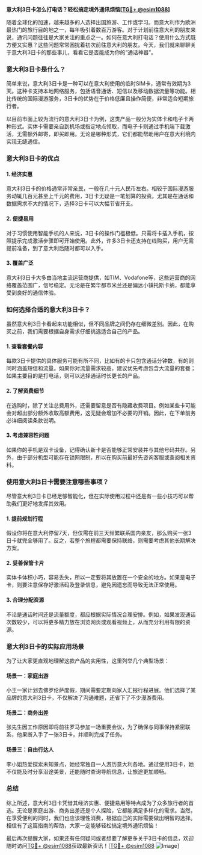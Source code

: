 **意大利3日卡怎么打电话？轻松搞定境外通讯烦恼[[TG💪+ @esim1088](https://t.me/s/esim1088)]**

随着全球化的加速，越来越多的人选择出国旅游、工作或学习。而意大利作为欧洲最热门的旅行目的地之一，每年吸引着数百万游客。对于计划前往意大利的朋友来说，通讯问题往往是大家关注的重点之一。如何在意大利打电话？使用什么方式既方便又实惠？这些问题常常困扰着初次前往意大利的朋友。今天，我们就来聊聊关于意大利3日卡的那些事儿，看看它是否能成为你的“通话神器”。

### 意大利3日卡是什么？

简单来说，意大利3日卡是一种可以在意大利使用的临时SIM卡，通常有效期为3天。这种卡支持本地网络服务，包括语音通话、短信以及移动数据流量等功能。相比传统的国际漫游服务，3日卡的优势在于价格低廉且操作简便，非常适合短期旅行者。

以目前市面上较为流行的意大利3日卡为例，这类产品一般分为实体卡和电子卡两种形式。实体卡需要亲自到机场或指定地点领取，而电子卡则通过手机端下载激活，无需额外邮寄，即买即用。无论是哪种形式，它们都能帮助用户在意大利境内实现无缝通信。

### 意大利3日卡的优点

#### 1. **经济实惠**
   意大利3日卡的价格通常非常亲民，一般在几十元人民币左右。相较于国际漫游服务动辄几百元甚至上千元的费用，3日卡无疑是一笔划算的投资。尤其是在通话和数据需求不大的情况下，选择3日卡可以大幅节省开支。

#### 2. **便捷易用**
   对于习惯使用智能手机的人来说，3日卡的操作门槛极低。只需将卡插入手机，按照提示完成激活步骤即可开始使用。此外，许多3日卡还支持在线购买，用户无需提前准备，到了意大利后随时都可以入手。

#### 3. **覆盖广泛**
   意大利3日卡大多由当地主流运营商提供，如TIM、Vodafone等，这些运营商的网络覆盖范围广，信号稳定。无论是在繁华都市米兰还是偏远小镇托斯卡纳，都能享受到良好的通信体验。

### 如何选择合适的意大利3日卡？

虽然意大利3日卡看起来功能相似，但不同品牌之间仍存在细微差别。因此，在购买之前，我们需要根据自身需求仔细挑选适合自己的产品。

#### 1. **查看套餐内容**
   每款3日卡提供的具体服务可能有所不同，比如有的卡只包含通话分钟数，有的则同时涵盖短信和流量。如果你对流量需求较高，建议优先考虑包含大流量的套餐；如果主要目的是打电话，则可以选择通话时长更长的产品。

#### 2. **了解资费细节**
   在选购时，除了关注总费用外，还需要留意是否有隐藏收费项目。例如某些卡可能会对超出部分额外收取高额费用，这无疑会增加不必要的开销。因此，在下单前务必详细阅读条款说明。

#### 3. **考虑兼容性问题**
   如果你的手机是双卡设备，记得确认新卡是否能够正常安装并与其他号码共存。另外，由于部分机型可能存在锁网限制，所以在购买前最好先咨询客服或查阅相关资料。

### 使用意大利3日卡需要注意哪些事项？

尽管意大利3日卡已经足够智能化，但在实际使用过程中还是有一些小技巧可以帮助我们更好地发挥其效用。

#### 1. **提前规划行程**
   假设你将在意大利停留7天，但仅需在前三天频繁联系国内亲友，那么购买一张3日卡就完全够用了。反之，若整个旅程都需要保持联络，则需要考虑其他长期解决方案。

#### 2. **妥善保管卡片**
   实体卡体积小巧，容易丢失，所以一定要将其放置在一个安全的地方。如果是电子卡，则要注意保存好激活码及登录信息，避免因遗忘而导致无法正常使用。

#### 3. **合理分配资源**
   不论是通话时间还是流量额度，都应根据实际情况合理安排。例如，如果发现通话次数较少，可以将更多精力放在浏览网页或观看视频上，从而充分利用有限的资源。

### 意大利3日卡的实际应用场景

为了让大家更直观地理解这款产品的实用性，这里列举几个典型场景：

#### 场景一：家庭出游
   小王一家计划去佛罗伦萨度假，期间需要定期向家人汇报行程进展。他们选择了某品牌的意大利3日卡，不仅解决了沟通难题，还省下了不少漫游费用。

#### 场景二：商务出差
   张先生因工作原因即将前往罗马参加一场重要会议，为了确保与同事保持紧密联系，他果断入手了一张3日卡，并顺利完成了任务。

#### 场景三：自由行达人
   李小姐热爱探索未知景点，她经常独自一人游历意大利各地。通过使用3日卡，她不仅能及时分享沿途美景，还能随时查询导航信息，让旅途更加顺畅。

### 总结

综上所述，意大利3日卡凭借其经济实惠、便捷易用等特点成为了众多旅行者的首选。无论是家庭出游、商务出差还是个人探险，它都能满足多样化的需求。当然，在享受便利的同时，我们也应该理性消费，根据自己的实际需要做出明智的选择。相信有了这篇指南的帮助，大家一定能够轻松搞定境外通讯烦恼！

最后再次提醒大家，如果还有任何疑问或者想要了解更多关于3日卡的信息，欢迎随时访问[TG💪+ @esim1088](https://t.me/s/esim1088)获取最新资讯！[[TG💪+ @esim1088](https://t.me/s/esim1088) ![Image](https://i.postimg.cc/4NQfJmqS/Snipaste-2025-05-13-00-14-12.png)]